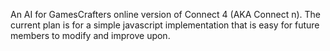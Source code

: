 An AI for GamesCrafters online version of Connect 4 (AKA Connect n). The current 
plan is for a simple javascript implementation that is easy for future members to
modify and improve upon.
